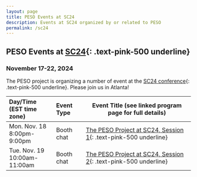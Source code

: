 ```yaml
---
layout: page
title: PESO Events at SC24
description: Events at SC24 organized by or related to PESO
permalink: /sc24
---
```


## PESO Events at [SC24](https://sc24.supercomputing.org){: .text-pink-500 underline}
### November 17-22, 2024

The PESO project is organizing a number of event at the [SC24 conference](https://sc24.supercomputing.org){: .text-pink-500 underline}.  Please join us in Atlanta!

Day/Time<br>(EST time zone) | Event Type | Event Title (see linked program page for full details)
:---     |    :------ |--------------------------------------------------------
Mon. Nov. 18<br>8:00pm-9:00pm | Booth chat | [The PESO Project at SC24, Session 1](https://pesoproject/files/PesoAtSc24.pdf){: .text-pink-500 underline}
Tue. Nov. 19<br>10:00am-11:00am | Booth chat | [The PESO Project at SC24, Session 2](https://github.com/pesoproject/pesoproject.github.io/blob/main/files/PesoAtSc24.pdf){: .text-pink-500 underline}
